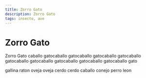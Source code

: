 ```yaml
---
title: Zorro Gato
description: Zorro Gato
tags: insecto, ave
---
```


# Zorro Gato

Zorro Gato caballo gatocaballo gatocaballo gatocaballo gatocaballo gatocaballo gatocaballo gatocaballo gatocaballo gatocaballo gato

gallina raton oveja oveja cerdo cerdo caballo conejo perro leon
